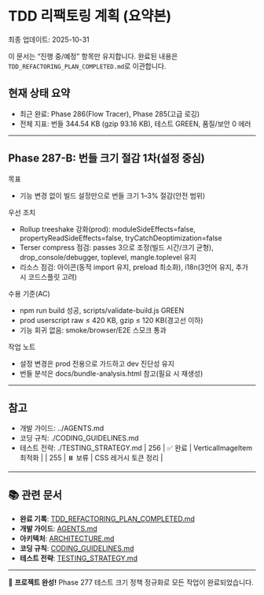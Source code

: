 # TDD 리팩토링 계획 (요약본)

최종 업데이트: 2025-10-31

이 문서는 “진행 중/예정” 항목만 유지합니다. 완료된 내용은 `TDD_REFACTORING_PLAN_COMPLETED.md`로 이관합니다.

## 현재 상태 요약

- 최근 완료: Phase 286(Flow Tracer), Phase 285(고급 로깅)
- 전체 지표: 번들 344.54 KB (gzip 93.16 KB), 테스트 GREEN, 품질/보안 0 에러

---

## Phase 287-B: 번들 크기 절감 1차(설정 중심)

목표

- 기능 변경 없이 빌드 설정만으로 번들 크기 1–3% 절감(안전 범위)

우선 조치

- Rollup treeshake 강화(prod): moduleSideEffects=false, propertyReadSideEffects=false, tryCatchDeoptimization=false
- Terser compress 점검: passes 3으로 조정(빌드 시간/크기 균형), drop_console/debugger, toplevel, mangle.toplevel 유지
- 리소스 점검: 아이콘(동적 import 유지, preload 최소화), i18n(3언어 유지, 추가 시 코드스플릿 고려)

수용 기준(AC)

- npm run build 성공, scripts/validate-build.js GREEN
- prod userscript raw ≤ 420 KB, gzip ≤ 120 KB(경고선 이하)
- 기능 회귀 없음: smoke/browser/E2E 스모크 통과

작업 노트

- 설정 변경은 prod 전용으로 가드하고 dev 진단성 유지
- 번들 분석은 docs/bundle-analysis.html 참고(필요 시 재생성)

---

## 참고

- 개발 가이드: ../AGENTS.md
- 코딩 규칙: ./CODING_GUIDELINES.md
- 테스트 전략: ./TESTING_STRATEGY.md
| 256   | ✅ 완료 | VerticalImageItem 최적화    |
| 255   | ⏸️ 보류 | CSS 레거시 토큰 정리        |

---

## 📚 관련 문서

- **완료 기록**: [TDD_REFACTORING_PLAN_COMPLETED.md](./TDD_REFACTORING_PLAN_COMPLETED.md)
- **개발 가이드**: [AGENTS.md](../AGENTS.md)
- **아키텍처**: [ARCHITECTURE.md](./ARCHITECTURE.md)
- **코딩 규칙**: [CODING_GUIDELINES.md](./CODING_GUIDELINES.md)
- **테스트 전략**: [TESTING_STRATEGY.md](./TESTING_STRATEGY.md)

---

🎉 **프로젝트 완성!** Phase 277 테스트 크기 정책 정규화로 모든 작업이 완료되었습니다.
